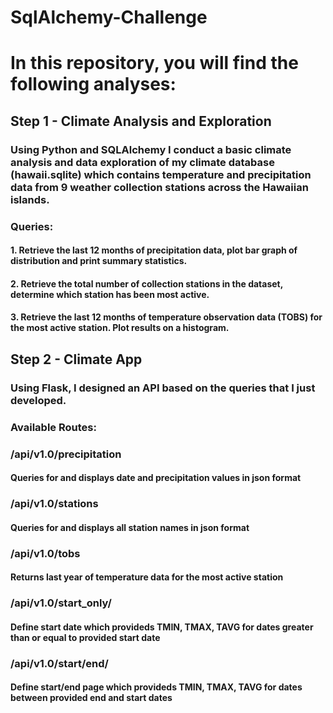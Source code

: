 # SqlAlchemy-Challenge

# In this repository, you will find the following analyses:

## Step 1 - Climate Analysis and Exploration

### Using Python and SQLAlchemy I conduct a basic climate analysis and data exploration of my climate database (hawaii.sqlite) which contains temperature and precipitation data from 9 weather collection stations across the Hawaiian islands.

### Queries:

#### 1. Retrieve the last 12 months of precipitation data, plot bar graph of distribution and print summary statistics.

#### 2. Retrieve the total number of collection stations in the dataset, determine which station has been most active.

#### 3. Retrieve the last 12 months of temperature observation data (TOBS) for the most active station. Plot results on a histogram.


## Step 2 - Climate App

### Using Flask, I designed an API based on the queries that I just developed.

### Available Routes:

### /api/v1.0/precipitation

#### Queries for and displays date and precipitation values in json format

### /api/v1.0/stations

#### Queries for and displays all station names in json format

### /api/v1.0/tobs

#### Returns last year of temperature data for the most active station

### /api/v1.0/start_only/

#### Define start date which provideds TMIN, TMAX, TAVG for dates greater than or equal to provided start date

### /api/v1.0/start/end/

#### Define start/end page which provideds TMIN, TMAX, TAVG for dates between provided end and start dates

